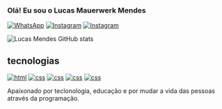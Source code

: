 
### Olá! Eu sou o Lucas Mauerwerk Mendes

[![WhatsApp](	https://img.shields.io/badge/WhatsApp-25D366?style=for-the-badge&logo=whatsapp&logoColor=white)](https://api.whatsapp.com/send?phone=47991490046)
[![Instagram](https://img.shields.io/badge/Instagram-E4405F?style=for-the-badge&logo=instagram&logoColor=white)](https://www.instagram.com/mendes_bnu_/)
[![Instagram](https://img.shields.io/badge/LinkedIn-0077B5?style=for-the-badge&logo=linkedin&logoColor=white)](https://www.linkedin.com/in/lucas-mauerwerk-mendes/)

![Lucas Mendes GitHub stats](https://github-readme-stats.vercel.app/api?username=LucasMauerwerk&show_icons=true&theme=radical)

## tecnologias

[![html](https://img.shields.io/badge/HTML5-E34F26?style=for-the-badge&logo=html5&logoColor=white)]()
[![css](https://img.shields.io/badge/CSS3-1572B6?style=for-the-badge&logo=css3&logoColor=white)]()
[![css](https://img.shields.io/badge/Java-ED8B00?style=for-the-badge&logo=openjdk&logoColor=white)]()
[![css](https://img.shields.io/badge/Bootstrap-563D7C?style=for-the-badge&logo=bootstrap&logoColor=white)]()
[![css](https://img.shields.io/badge/GitHub-100000?style=for-the-badge&logo=github&logoColor=white)]()

Apaixonado por teclonologia, educação e por mudar a vida das pessoas através da programação.

